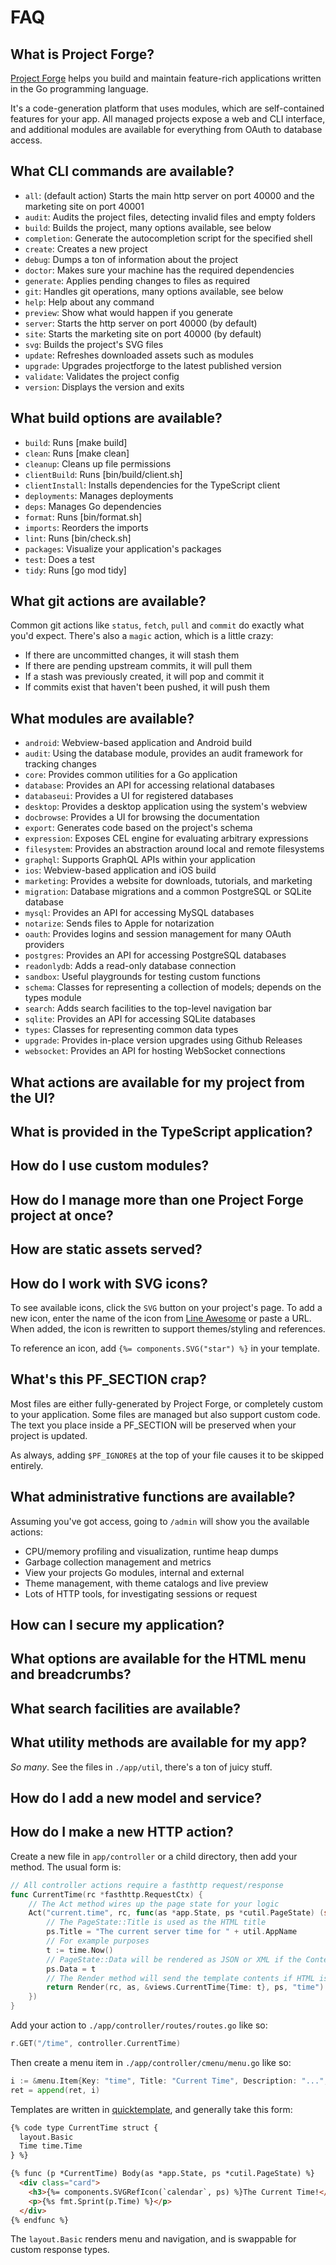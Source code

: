 # FAQ

## What is Project Forge?

[Project Forge](https://projectforge.dev) helps you build and maintain feature-rich applications written in the Go programming language.

It's a code-generation platform that uses modules, which are self-contained features for your app. 
All managed projects expose a web and CLI interface, and additional modules are available for everything from OAuth to database access.

## What CLI commands are available?

- `all`: (default action) Starts the main http server on port 40000 and the marketing site on port 40001
- `audit`: Audits the project files, detecting invalid files and empty folders
- `build`: Builds the project, many options available, see below
- `completion`: Generate the autocompletion script for the specified shell
- `create`: Creates a new project
- `debug`: Dumps a ton of information about the project
- `doctor`: Makes sure your machine has the required dependencies
- `generate`: Applies pending changes to files as required
- `git`: Handles git operations, many options available, see below
- `help`: Help about any command
- `preview`: Show what would happen if you generate
- `server`: Starts the http server on port 40000 (by default)
- `site`: Starts the marketing site on port 40000 (by default)
- `svg`: Builds the project's SVG files
- `update`: Refreshes downloaded assets such as modules
- `upgrade`: Upgrades projectforge to the latest published version
- `validate`: Validates the project config
- `version`: Displays the version and exits


## What build options are available?

- `build`: Runs [make build]
- `clean`: Runs [make clean]
- `cleanup`: Cleans up file permissions
- `clientBuild`: Runs [bin/build/client.sh]
- `clientInstall`: Installs dependencies for the TypeScript client
- `deployments`: Manages deployments
- `deps`: Manages Go dependencies
- `format`: Runs [bin/format.sh]
- `imports`: Reorders the imports
- `lint`: Runs [bin/check.sh]
- `packages`: Visualize your application's packages
- `test`: Does a test
- `tidy`: Runs [go mod tidy]


## What git actions are available?

Common git actions like `status`, `fetch`, `pull` and `commit` do exactly what you'd expect.
There's also a `magic` action, which is a little crazy:
- If there are uncommitted changes, it will stash them
- If there are pending upstream commits, it will pull them
- If a stash was previously created, it will pop and commit it
- If commits exist that haven't been pushed, it will push them


## What modules are available?

- `android`: Webview-based application and Android build
- `audit`: Using the database module, provides an audit framework for tracking changes
- `core`: Provides common utilities for a Go application
- `database`: Provides an API for accessing relational databases
- `databaseui`: Provides a UI for registered databases
- `desktop`: Provides a desktop application using the system's webview
- `docbrowse`: Provides a UI for browsing the documentation
- `export`: Generates code based on the project's schema
- `expression`: Exposes CEL engine for evaluating arbitrary expressions
- `filesystem`: Provides an abstraction around local and remote filesystems
- `graphql`: Supports GraphQL APIs within your application
- `ios`: Webview-based application and iOS build
- `marketing`: Provides a website for downloads, tutorials, and marketing
- `migration`: Database migrations and a common PostgreSQL or SQLite database
- `mysql`: Provides an API for accessing MySQL databases
- `notarize`: Sends files to Apple for notarization
- `oauth`: Provides logins and session management for many OAuth providers
- `postgres`: Provides an API for accessing PostgreSQL databases
- `readonlydb`: Adds a read-only database connection
- `sandbox`: Useful playgrounds for testing custom functions
- `schema`: Classes for representing a collection of models; depends on the types module
- `search`: Adds search facilities to the top-level navigation bar
- `sqlite`: Provides an API for accessing SQLite databases
- `types`: Classes for representing common data types
- `upgrade`: Provides in-place version upgrades using Github Releases
- `websocket`: Provides an API for hosting WebSocket connections


## What actions are available for my project from the UI?


## What is provided in the TypeScript application?


## How do I use custom modules?


## How do I manage more than one Project Forge project at once?


## How are static assets served?


## How do I work with SVG icons?

To see available icons, click the `SVG` button on your project's page.
To add a new icon, enter the name of the icon from [Line Awesome](https://icons8.com/line-awesome) or paste a URL.
When added, the icon is rewritten to support themes/styling and references.

To reference an icon, add `{%= components.SVG("star") %}` in your template.

## What's this PF_SECTION crap?

Most files are either fully-generated by Project Forge, or completely custom to your application.
Some files are managed but also support custom code. The text you place inside a PF_SECTION will be preserved when your project is updated. 

As always, adding `$PF_IGNORE$` at the top of your file causes it to be skipped entirely. 


## What administrative functions are available?

Assuming you've got access, going to `/admin` will show you the available actions:

- CPU/memory profiling and visualization, runtime heap dumps
- Garbage collection management and metrics
- View your projects Go modules, internal and external
- Theme management, with theme catalogs and live preview
- Lots of HTTP tools, for investigating sessions or request

## How can I secure my application?


## What options are available for the HTML menu and breadcrumbs?


## What search facilities are available?


## What utility methods are available for my app?

_So many_. See the files in `./app/util`, there's a ton of juicy stuff.


## How do I add a new model and service?



## How do I make a new HTTP action?

Create a new file in `app/controller` or a child directory, then add your method.
The usual form is:

```go
// All controller actions require a fasthttp request/response
func CurrentTime(rc *fasthttp.RequestCtx) {
	// The Act method wires up the page state for your logic 
	Act("current.time", rc, func(as *app.State, ps *cutil.PageState) (string, error) {
		// The PageState::Title is used as the HTML title
		ps.Title = "The current server time for " + util.AppName
		// For example purposes
		t := time.Now()
		// PageState::Data will be rendered as JSON or XML if the Content-Type of the request matches
		ps.Data = t
		// The Render method will send the template contents if HTML is requested. The final argument refers to the active menu key
		return Render(rc, as, &views.CurrentTime{Time: t}, ps, "time")
	})
}
```

Add your action to `./app/controller/routes/routes.go` like so:

```go
r.GET("/time", controller.CurrentTime)
```

Then create a menu item in `./app/controller/cmenu/menu.go` like so:

```go
i := &menu.Item{Key: "time", Title: "Current Time", Description: "...", Icon: "star", Route: "/time"}
ret = append(ret, i)
```


Templates are written in [quicktemplate](https://github.com/valyala/quicktemplate), and generally take this form:

```html
{% code type CurrentTime struct {
  layout.Basic
  Time time.Time
} %}

{% func (p *CurrentTime) Body(as *app.State, ps *cutil.PageState) %}
  <div class="card">
    <h3>{%= components.SVGRefIcon(`calendar`, ps) %}The Current Time!</h3>
    <p>{%s fmt.Sprint(p.Time) %}</p>
  </div>
{% endfunc %}
```

The `layout.Basic` renders menu and navigation, and is swappable for custom response types.
